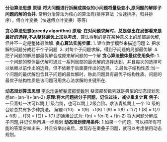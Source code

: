 
**分治算法思想**
	**原理:将大问题进行拆解成类似的小问题将量级变小,原问题的解即子问题的解的合并.**
	常用分治算法为核心的算法有(排序算法（快速排序，归并排序），傅立叶变换（快速傅立叶变换）等等)
	

**贪心算法思想(greedy algorithm)**
	**原理: 在对问题求解时，总是做出在局部看来是最好的选择,不从整体最优上加以考虑**，算法得到的是在某种意义上的局部最优解,但并不一定是整体最优解.
	**贪心算法实施步骤:**
	1. 建立数学模型来描述问题
	2. 把求解的问题分成若干个子问题 
	3. 对每个子问题求解，得到子问题的局部最优解 
	4. 把子问题的解局部最优解合成原来解问题的一个解
	**贪心算法整体最优使用条件:**
	1.一个问题的整体最优解可通过一系列局部的最优解的选择达到，并且每次的选择可以依赖以前作出的选择，但不依赖于后面要作出的选择。
	2.最优子结构性质:当一个问题的最优解包含其子问题的最优解时，称此问题具有最优子结构性质。问题的最优子结构性质是该问题可用贪心法求解的关键所在.

**动态规划算法思想**
	[李永乐讲解斐波那契数列](https://www.youtube.com/watch?v=VCJsUYeuqaY)
	斐波那契数列就是典型的动态规划思想an=(an-1)+(an-2)
	**原理:将大问题拆分子问题，记住过往，减少重复计算**
	**例子:** 一只青蛙一次可以跳上1级台阶，也可以跳上2级台阶。求该青蛙跳上一个 10 级的台阶总共有多少种跳法。
	解题:f(10） = f(9）+f(8)            f (9) = f(8) + f(7)             f (8) = f(7) + f(6) ... 
	f(3) = f(2) + f(1) 即通用公式为: f(n) = f(n-1) + f(n-2)
	将大问题分解成子问题,并记忆后再进一步规划
	**动态规划使用条件:** 
	1.如果一个问题，可以把所有可能的答案穷举出来，并且穷举出来后，发现存在重叠子问题，就可以考虑使用动态规划。












